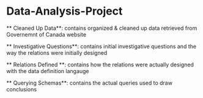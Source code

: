 # Data-Analysis-Project

** Cleaned Up Data**: contains organized & cleaned up data retrieved from Governemnt of Canada website 

** Investigative Questions**: contains initial investigative questions and the way the relations were initially designed 

** Relations Defined **: contains how the relations were actually designed with the data definition langauge

** Querying Schemas**: contains the actual queries used to draw conclusions
